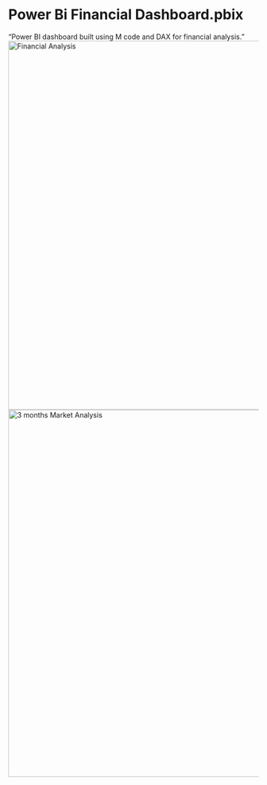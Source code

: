 # Power Bi Financial Dashboard.pbix
“Power BI dashboard built using M code and DAX for financial analysis.”
<img width="1332" height="742" alt="Financial Analysis" src="https://github.com/user-attachments/assets/b1153dc0-f0cd-43d3-be9c-771649ff7476" />
<img width="1321" height="739" alt="3 months Market Analysis" src="https://github.com/user-attachments/assets/6a313313-1d64-4639-a30e-7d0c97d23db5" />
